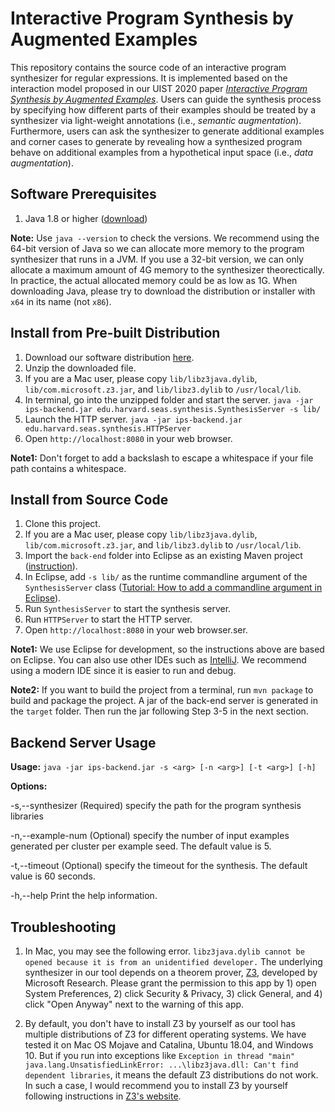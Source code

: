 
# Interactive Program Synthesis by Augmented Examples

This repository contains the source code of an interactive program synthesizer for regular expressions. It is implemented based on the interaction model proposed in our UIST 2020 paper *[Interactive Program Synthesis by Augmented Examples](https://tianyi-zhang.github.io/files/uist2020-interactive-program-synthesis.pdf)*. Users can guide the synthesis process by specifying how different parts of their examples should be treated by a synthesizer via light-weight annotations (i.e., *semantic augmentation*). Furthermore, users can ask the synthesizer to generate additional examples and corner cases to generate  by revealing how a synthesized program behave on additional examples from a hypothetical input space (i.e., *data augmentation*).

## Software Prerequisites
1. Java 1.8 or higher ([download](https://www.java.com/en/download/))

**Note:** Use `java --version` to check the versions. We recommend using the 64-bit version of Java so we can allocate more memory to the program synthesizer that runs in a JVM. If you use a 32-bit version, we can only allocate a maximum amount of 4G memory to the synthesizer theorectically. In practice, the actual allocated memory could be as low as 1G. When downloading Java, please try to download the distribution or installer with `x64` in its name (not `x86`).  

## Install from Pre-built Distribution

1. Download our software distribution [here](https://drive.google.com/open?id=1_9cEILvFzF4D32KDTJTa_890eCzbqrml).
2. Unzip the downloaded file.
3. If you are a Mac user, please copy `lib/libz3java.dylib`, `lib/com.microsoft.z3.jar`, and `lib/libz3.dylib` to `/usr/local/lib`. 
4. In terminal, go into the unzipped folder and start the server.
`java -jar ips-backend.jar edu.harvard.seas.synthesis.SynthesisServer -s lib/`
5. Launch the HTTP server. 
`java -jar ips-backend.jar edu.harvard.seas.synthesis.HTTPServer`
6. Open `http://localhost:8080` in your web browser.

**Note1:** Don't forget to add a backslash to escape a whitespace if your file path contains a whitespace.

## Install from Source Code

1. Clone this project. 
2. If you are a Mac user, please copy `lib/libz3java.dylib`, `lib/com.microsoft.z3.jar`, and `lib/libz3.dylib` to `/usr/local/lib`. 
3. Import the `back-end` folder into Eclipse as an existing Maven project ([instruction](https://vaadin.com/learn/tutorials/import-maven-project-eclipse)).
4. In Eclipse, add `-s lib/` as the runtime commandline argument of the `SynthesisServer` class ([Tutorial: How to add a commandline argument in Eclipse](https://www.codejava.net/ides/eclipse/how-to-pass-arguments-when-running-a-java-program-in-eclipse)).
5. Run `SynthesisServer` to start the synthesis server.
6. Run `HTTPServer` to start the HTTP server.
7. Open `http://localhost:8080` in your web browser.ser.

**Note1:** We use Eclipse for development, so the instructions above are based on Eclipse. You can also use other IDEs such as [IntelliJ](https://www.lagomframework.com/documentation/1.6.x/java/IntellijMaven.html). We recommend using a modern IDE since it is easier to run and debug.

**Note2:** If you want to build the project from a terminal, run `mvn package` to build and package the project. A jar of the back-end server is generated in the `target` folder. Then run the jar following Step 3-5 in the next section.

## Backend Server Usage
**Usage:** 
`java -jar ips-backend.jar -s <arg> [-n <arg>] [-t <arg>] [-h]`

**Options:**

-s,--synthesizer <arg>       (Required) specify the path for the program synthesis libraries

-n,--example-num <arg>       (Optional) specify the number of input examples generated per cluster per example seed. The default value is 5.

-t,--timeout <arg>           (Optional) specify the timeout for the synthesis. The default value is 60 seconds.

-h,--help                    Print the help information.


## Troubleshooting
1. In Mac, you may see the following error.
```libz3java.dylib cannot be opened because it is from an unidentified developer.```
The underlying synthesizer in our tool depends on a theorem prover, [Z3](https://github.com/Z3Prover/z3), developed by Microsoft Research. Please grant the permission to this app by 1) open System Preferences, 2) click Security & Privacy, 3) click General, and 4) click "Open Anyway" next to the warning of this app.

2. By default, you don't have to install Z3 by yourself as our tool has multiple distributions of Z3 for different operating systems. We have tested it on Mac OS Mojave and Catalina, Ubuntu 18.04, and Windows 10. But if you run into exceptions like `Exception in thread "main" java.lang.UnsatisfiedLinkError: ...\libz3java.dll: Can't find dependent libraries`, it means the default Z3 distributions do not work. In such a case, I would recommend you to install Z3 by yourself following instructions in [Z3's website](https://github.com/Z3Prover/z3).
